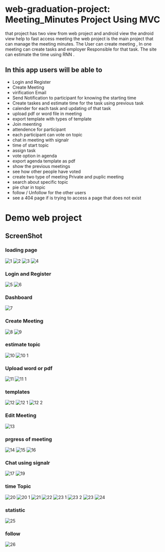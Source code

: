 # web-graduation-project: Meeting_Minutes Project Using MVC
that project has two view from web project and android view the android view help to fast access meeting the web project is the main project that can manage the meeting minutes.
The User can create meeting , In one meeting can create tasks and employer Responsible for that task.
The site can estimate the time using RNN .
## In this app users will be able to
* Login and Register 
* Create Meeting
* virification Email
* Send Notification to participant for knowing the starting time
* Create taskes and estimate time for the task using previous task
* calender for each task and updating of that task
* upload pdf or word file in meeting
* export template with types of template
* Join meenting
* attendence for participant
* each participant can vote on topic
* chat in meeting with signalr
* time of start topic 
* assign task
*  vote option in agenda 
*  export agenda template as pdf
* show the previous meetings
* see how other people have voted
* create two type of meeting Private and puplic meeting 
* search about specific topic 
* pie char in topic
* follow / Unfollow for the other users
* see a 404 page if is trying to access a page that does not exist
 # Demo web project
 ## ScreenShot
 ### loading page
![1](https://user-images.githubusercontent.com/34280997/125206597-5c7c1f00-e288-11eb-8eef-bea70659b0e3.PNG)
![2](https://user-images.githubusercontent.com/34280997/125206598-5dad4c00-e288-11eb-9084-87b14e73e20f.PNG)
![3](https://user-images.githubusercontent.com/34280997/125206601-600fa600-e288-11eb-8465-2d22c93aa5e5.PNG)
![4](https://user-images.githubusercontent.com/34280997/125206602-6140d300-e288-11eb-8677-feddd7c7e09e.PNG)
### Login and Register
![5](https://user-images.githubusercontent.com/34280997/125206603-62720000-e288-11eb-86cb-f6648c912c5f.PNG)
![6](https://user-images.githubusercontent.com/34280997/125206605-63a32d00-e288-11eb-9eb8-552d7e0b50bd.PNG)
### Dashboard
![7](https://user-images.githubusercontent.com/34280997/125206608-64d45a00-e288-11eb-88ec-e18419267d30.PNG)
### Create Meeting
![8](https://user-images.githubusercontent.com/34280997/125206610-66058700-e288-11eb-8160-ffec6879ee84.PNG)
![9](https://user-images.githubusercontent.com/34280997/125206612-669e1d80-e288-11eb-9396-1957ff9b1d5c.PNG)
### estimate topic
![10](https://user-images.githubusercontent.com/34280997/125206560-40787d80-e288-11eb-964f-be55fcd8e6fc.PNG)
![10 1](https://user-images.githubusercontent.com/34280997/125206559-3fdfe700-e288-11eb-818c-7079f73971db.PNG)
### Upload word or pdf
![11](https://user-images.githubusercontent.com/34280997/125206563-43736e00-e288-11eb-9256-4af10864db04.PNG)
![11 1](https://user-images.githubusercontent.com/34280997/125206561-41111400-e288-11eb-86b9-432883d0e79e.PNG)
### templates
![12](https://user-images.githubusercontent.com/34280997/125206572-4b331280-e288-11eb-877a-4baa9958359e.PNG)
![12 1](https://user-images.githubusercontent.com/34280997/125206564-44a49b00-e288-11eb-99ad-0a76e99a7fd7.PNG)
![12 2](https://user-images.githubusercontent.com/34280997/125206570-48382200-e288-11eb-8476-c38ca3d9d32b.PNG)
### Edit Meeting
![13](https://user-images.githubusercontent.com/34280997/125206573-4bcba900-e288-11eb-8ecb-ab874efba560.PNG)
### prgress of meeting
![14](https://user-images.githubusercontent.com/34280997/125206574-4cfcd600-e288-11eb-9a17-1dcfd14ae9e7.PNG)
![15](https://user-images.githubusercontent.com/34280997/125206576-4d956c80-e288-11eb-9a2e-42913bd11d9a.PNG)
![16](https://user-images.githubusercontent.com/34280997/125206577-4f5f3000-e288-11eb-8408-f29fc87cb608.PNG)
### Chat using signalr
![17](https://user-images.githubusercontent.com/34280997/125206578-4ff7c680-e288-11eb-875e-c5df940ce7ae.PNG)
![19](https://user-images.githubusercontent.com/34280997/125206582-51c18a00-e288-11eb-8c6c-f421d5fbfb09.PNG)
### time Topic
![20](https://user-images.githubusercontent.com/34280997/125206584-538b4d80-e288-11eb-8fff-03379e9c205b.PNG)
![20 1](https://user-images.githubusercontent.com/34280997/125206583-52f2b700-e288-11eb-9069-e8fae6e2c517.PNG)
![21](https://user-images.githubusercontent.com/34280997/125206587-54bc7a80-e288-11eb-86a8-bb7185ad3b91.PNG)
![22](https://user-images.githubusercontent.com/34280997/125206588-55eda780-e288-11eb-8b59-bcf233611850.PNG)
![23 1](https://user-images.githubusercontent.com/34280997/125206589-571ed480-e288-11eb-9165-233b3babf206.PNG)
![23 2](https://user-images.githubusercontent.com/34280997/125206590-58500180-e288-11eb-99d8-b357b269508c.PNG)
![23](https://user-images.githubusercontent.com/34280997/125206592-58e89800-e288-11eb-9760-932bb9dde000.PNG)
![24](https://user-images.githubusercontent.com/34280997/125206593-5a19c500-e288-11eb-9086-32aeebea9425.PNG)

### statistic
![25](https://user-images.githubusercontent.com/34280997/125206595-5b4af200-e288-11eb-9a81-4ad37a264db7.PNG)

### follow
![26](https://user-images.githubusercontent.com/34280997/125206596-5be38880-e288-11eb-9fc8-6d528c739847.PNG)



 



